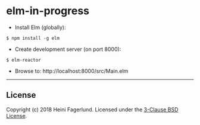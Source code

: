 # elm-in-progress

* Install Elm (globally):
```
$ npm install -g elm
```

* Create development server (on port 8000):
```
$ elm-reactor
```

* Browse to: http://localhost:8000/src/Main.elm

- - -

## License
Copyright (c) 2018 Heini Fagerlund. Licensed under the [3-Clause BSD License](https://github.com/hfagerlund/elm-in-progress/blob/master/LICENSE).
